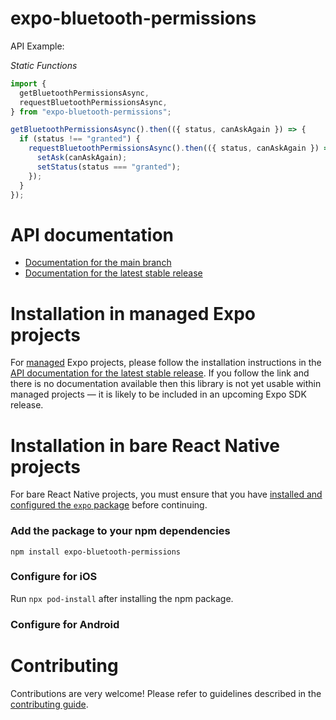 # expo-bluetooth-permissions

API Example:

_Static Functions_

```ts
import {
  getBluetoothPermissionsAsync,
  requestBluetoothPermissionsAsync,
} from "expo-bluetooth-permissions";

getBluetoothPermissionsAsync().then(({ status, canAskAgain }) => {
  if (status !== "granted") {
    requestBluetoothPermissionsAsync().then(({ status, canAskAgain }) => {
      setAsk(canAskAgain);
      setStatus(status === "granted");
    });
  }
});
```

# API documentation

- [Documentation for the main branch](https://github.com/expo/expo/blob/main/docs/pages/versions/unversioned/sdk/expo-bluetooth-permissions.md)
- [Documentation for the latest stable release](https://docs.expo.dev/versions/latest/sdk/expo-bluetooth-permissions/)

# Installation in managed Expo projects

For [managed](https://docs.expo.dev/versions/latest/introduction/managed-vs-bare/) Expo projects, please follow the installation instructions in the [API documentation for the latest stable release](#api-documentation). If you follow the link and there is no documentation available then this library is not yet usable within managed projects &mdash; it is likely to be included in an upcoming Expo SDK release.

# Installation in bare React Native projects

For bare React Native projects, you must ensure that you have [installed and configured the `expo` package](https://docs.expo.dev/bare/installing-expo-modules/) before continuing.

### Add the package to your npm dependencies

```
npm install expo-bluetooth-permissions
```

### Configure for iOS

Run `npx pod-install` after installing the npm package.

### Configure for Android

# Contributing

Contributions are very welcome! Please refer to guidelines described in the [contributing guide](https://github.com/expo/expo#contributing).
